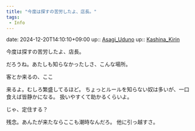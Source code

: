 ```yaml
---
title: "今度は探すの苦労したよ、店長。"
tags:
 - Info
---
```


date: 2024-12-20T14:10:10+09:00
up:: [Asagi_Uduno](../Bar/Novel/Nacaria/Asagi_Uduno.md)
up:: [Kashina_Kirin](../Bar/Novel/Nacaria/Kashina_Kirin.md)

今度は探すの苦労したよ、店長。

だろうね。あたしも知らなかったしさ、こんな場所。

客とか来るの、ここ

来るよ。むしろ繁盛してるほど。
ちょっとルールを知らない奴は多いが、一口食えば皆静かになる。
扱いやすくて助かるくらいよ。

じゃ、定住する？

残念。あんたが来たならここも潮時なんだろ。
他に引っ越すさ。